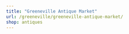 ```yaml
---
title: "Greeneville Antique Market"
url: /greeneville/greeneville-antique-market/
shop: antiques
---
```

